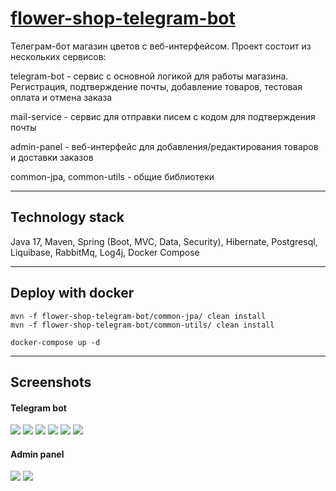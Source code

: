 # [flower-shop-telegram-bot](https://t.me/my_flower_shop_bot)
Телеграм-бот магазин цветов с веб-интерфейсом. Проект состоит из нескольких сервисов:

telegram-bot - сервис с основной логикой для работы магазина. Регистрация, подтверждение почты,
добавление товаров, тестовая оплата и отмена заказа

mail-service - сервис для отправки писем с кодом для подтверждения почты

admin-panel - веб-интерфейс для добавления/редактирования товаров и доставки заказов

common-jpa, common-utils - общие библиотеки

***
## Technology stack
Java 17, Maven, Spring (Boot, MVC, Data, Security),
Hibernate, Postgresql, Liquibase, RabbitMq, Log4j, Docker Compose

***

## Deploy with docker
```
mvn -f flower-shop-telegram-bot/common-jpa/ clean install
mvn -f flower-shop-telegram-bot/common-utils/ clean install

docker-compose up -d
```

***

## Screenshots
#### Telegram bot
![](resources/images/1.PNG)
![](resources/images/2.PNG)
![](resources/images/3.PNG)
![](resources/images/4.PNG)
![](resources/images/5.PNG)
![](resources/images/6.PNG)
#### Admin panel
![](resources/images/7.PNG)
![](resources/images/8.PNG)